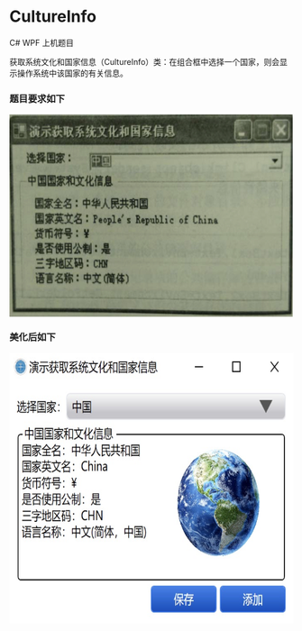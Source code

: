 # CultureInfo
C# WPF 上机题目

获取系统文化和国家信息（CultureInfo）类：在组合框中选择一个国家，则会显示操作系统中该国家的有关信息。
### 题目要求如下
<img src="题目截图.jpeg" width = "600" height = "360" alt="" align=center />

### 美化后如下
<img src="界面.jpg" width = "600" height = "480" alt="" align=center />
